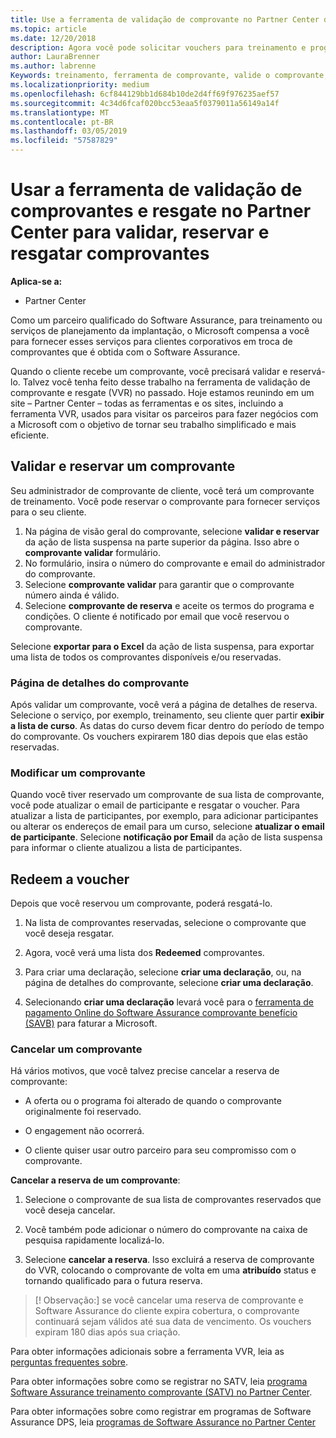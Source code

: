 ```yaml
---
title: Use a ferramenta de validação de comprovante no Partner Center de comprovantes de treinamento e outros | Partner Center
ms.topic: article
ms.date: 12/20/2018
description: Agora você pode solicitar vouchers para treinamento e programas de garantia de software no Partner Center
author: LauraBrenner
ms.author: labrenne
Keywords: treinamento, ferramenta de comprovante, valide o comprovante, declarações de garantia de software, DPS, SATV
ms.localizationpriority: medium
ms.openlocfilehash: 6cf844129bb1d684b10de2d4ff69f976235aef57
ms.sourcegitcommit: 4c34d6fcaf020bcc53eaa5f0379011a56149a14f
ms.translationtype: MT
ms.contentlocale: pt-BR
ms.lasthandoff: 03/05/2019
ms.locfileid: "57587829"
---
```

# <a name="use-the-voucher-validation-and-redemption-tool-in-partner-center-to-validate-reserve-and-redeem-vouchers"></a>Usar a ferramenta de validação de comprovantes e resgate no Partner Center para validar, reservar e resgatar comprovantes 

**Aplica-se a:**

- Partner Center

Como um parceiro qualificado do Software Assurance, para treinamento ou serviços de planejamento da implantação, o Microsoft compensa a você para fornecer esses serviços para clientes corporativos em troca de comprovantes que é obtida com o Software Assurance.

Quando o cliente recebe um comprovante, você precisará validar e reservá-lo. Talvez você tenha feito desse trabalho na ferramenta de validação de comprovante e resgate (VVR) no passado. Hoje estamos reunindo em um site – Partner Center – todas as ferramentas e os sites, incluindo a ferramenta VVR, usados para visitar os parceiros para fazer negócios com a Microsoft com o objetivo de tornar seu trabalho simplificado e mais eficiente.

## <a name="validate-and-reserve-a-voucher"></a>Validar e reservar um comprovante

Seu administrador de comprovante de cliente, você terá um comprovante de treinamento. Você pode reservar o comprovante para fornecer serviços para o seu cliente.

1. Na página de visão geral do comprovante, selecione **validar e reservar** da ação de lista suspensa na parte superior da página. Isso abre o **comprovante validar** formulário.
2. No formulário, insira o número do comprovante e email do administrador do comprovante.
3. Selecione **comprovante validar** para garantir que o comprovante número ainda é válido.
4. Selecione **comprovante de reserva** e aceite os termos do programa e condições. O cliente é notificado por email que você reservou o comprovante.

Selecione **exportar para o Excel** da ação de lista suspensa, para exportar uma lista de todos os comprovantes disponíveis e/ou reservadas.

### <a name="voucher-details-page"></a>Página de detalhes do comprovante

Após validar um comprovante, você verá a página de detalhes de reserva. Selecione o serviço, por exemplo, treinamento, seu cliente quer partir **exibir a lista de curso**.
As datas do curso devem ficar dentro do período de tempo do comprovante. Os vouchers expirarem 180 dias depois que elas estão reservadas.

### <a name="modify-a-voucher"></a>Modificar um comprovante

Quando você tiver reservado um comprovante de sua lista de comprovante, você pode atualizar o email de participante e resgatar o voucher. Para atualizar a lista de participantes, por exemplo, para adicionar participantes ou alterar os endereços de email para um curso, selecione **atualizar o email de participante**. Selecione **notificação por Email** da ação de lista suspensa para informar o cliente atualizou a lista de participantes.

## <a name="redeem-a-voucher"></a>Redeem a voucher

Depois que você reservou um comprovante, poderá resgatá-lo. 

1. Na lista de comprovantes reservadas, selecione o comprovante que você deseja resgatar. 
2. Agora, você verá uma lista dos **Redeemed** comprovantes.

4. Para criar uma declaração, selecione **criar uma declaração**, ou, na página de detalhes do comprovante, selecione **criar uma declaração**.

5. Selecionando **criar uma declaração** levará você para o [ferramenta de pagamento Online do Software Assurance comprovante benefício (SAVB)](https://planningservices.partners.extranet.microsoft.com/en/Pages/getpaid.aspx) para faturar a Microsoft.


### <a name="cancel-a-voucher"></a>Cancelar um comprovante

Há vários motivos, que você talvez precise cancelar a reserva de comprovante:

- A oferta ou o programa foi alterado de quando o comprovante originalmente foi reservado.

- O engagement não ocorrerá.

- O cliente quiser usar outro parceiro para seu compromisso com o comprovante.

**Cancelar a reserva de um comprovante**:

1. Selecione o comprovante de sua lista de comprovantes reservados que você deseja cancelar.

2. Você também pode adicionar o número do comprovante na caixa de pesquisa rapidamente localizá-lo. 

3. Selecione **cancelar a reserva**. Isso excluirá a reserva de comprovante do VVR, colocando o comprovante de volta em uma **atribuído** status e tornando qualificado para o futura reserva.

>[! Observação:] se você cancelar uma reserva de comprovante e Software Assurance do cliente expira cobertura, o comprovante continuará sejam válidos até sua data de vencimento. Os vouchers expiram 180 dias após sua criação.

Para obter informações adicionais sobre a ferramenta VVR, leia as [perguntas frequentes sobre](vvr-faq.md).

Para obter informações sobre como se registrar no SATV, leia [programa Software Assurance treinamento comprovante (SATV) no Partner Center](software-assurance-satv.md).

Para obter informações sobre como registrar em programas de Software Assurance DPS, leia [programas de Software Assurance no Partner Center](software-assurance-dps.md)

